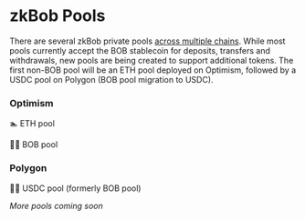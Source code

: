 # zkBob Pools

There are several zkBob private pools [across multiple chains](../basic-concepts/multichain-deployment.md). While most pools currently accept the BOB stablecoin for deposits, transfers and withdrawals, new pools are being created to support additional tokens. The first non-BOB pool will be an ETH pool deployed on Optimism, followed by a USDC pool on Polygon (BOB pool migration to USDC).

### Optimism

🏊‍ ETH pool

🏊‍♂️ BOB pool

### Polygon

🏊‍♂️ USDC pool (formerly BOB pool)

_More pools coming soon_
